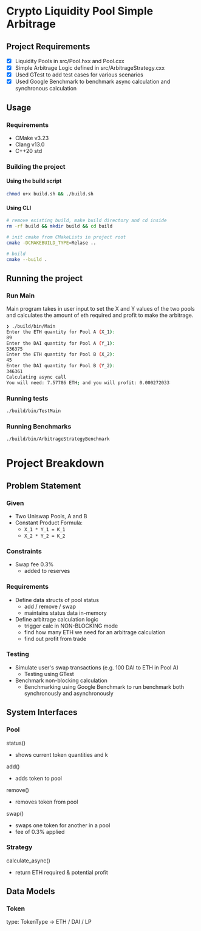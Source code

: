 # Crypto Liquidity Pool Simple Arbitrage

## Project Requirements

- [X] Liquidity Pools in src/Pool.hxx and Pool.cxx
- [X] Simple Arbitrage Logic defined in src/ArbitrageStrategy.cxx
- [X] Used GTest to add test cases for various scenarios
- [X] Used Google Benchmark to benchmark async calculation and synchronous calculation

## Usage

### Requirements

- CMake v3.23
- Clang v13.0
- C++20 std

### Building the project

#### Using the build script

```bash
chmod u+x build.sh && ./build.sh
```

#### Using CLI

```bash
# remove existing build, make build directory and cd inside
rm -rf build && mkdir build && cd build

# init cmake from CMakeLists in project root
cmake -DCMAKEBUILD_TYPE=Relase ..

# build
cmake --build .
```

## Running the project

### Run Main

Main program takes in user input to set the X and Y values of the two pools and calculates the amount of eth required and profit to make the arbitrage.

```bash
❯ ./build/bin/Main
Enter the ETH quantity for Pool A (X_1):
89 
Enter the DAI quantity for Pool A (Y_1):
536375
Enter the ETH quantity for Pool B (X_2):
45
Enter the DAI quantity for Pool B (Y_2):
346361
Calculating async call
You will need: 7.57786 ETH; and you will profit: 0.000272033
```

### Running tests

```bash
./build/bin/TestMain
```

### Running Benchmarks

```bash
./build/bin/ArbitrageStrategyBenchmark
```

# Project Breakdown

## Problem Statement

### Given
- Two Uniswap Pools, A and B
- Constant Product Formula: 
  - `X_1 * Y_1 = K_1`
  - `X_2 * Y_2 = K_2`

### Constraints
- Swap fee 0.3%
  - added to reserves

### Requirements
- Define data structs of pool status
  - add / remove / swap 
  - maintains status data in-memory
- Define arbitrage calculation logic
  - trigger calc in NON-BLOCKING mode
  - find how many ETH we need for an arbitrage calculation
  - find out profit from trade
  
### Testing

- Simulate user's swap transactions (e.g. 100 DAI to ETH in Pool A)
  - Testing using GTest
- Benchmark non-blocking calculation 
  - Benchmarking using Google Benchmark to run benchmark both synchronously and asynchronously

## System Interfaces

### Pool
status()
  - shows current token quantities and k

add()
  - adds token to pool

remove()
  - removes token from pool

swap()
  - swaps one token for another in a pool
  - fee of 0.3% applied

### Strategy
calculate_async()
  - return ETH required & potential profit

## Data Models

### Token
type: TokenType -> ETH / DAI / LP